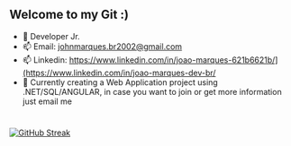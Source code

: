 ## Welcome to my Git :)
 <div>
 
 - 🌱 Developer Jr. 
- 📫 Email: johnmarques.br2002@gmail.com
- 📫 Linkedin: https://www.linkedin.com/in/joao-marques-621b6621b/](https://www.linkedin.com/in/joao-marques-dev-br/
- 🚀 Currently creating a Web Application project using .NET/SQL/ANGULAR, in case you want to join or get more information just email me
 
 ##
 
   #
[![GitHub Streak](https://streak-stats.demolab.com?user=JoaoMarquesBR&theme=blueberry-duo&hide_border=true&card_width=780&background=45%2C101939%2C1B1A2058&ring=69EBD0E8&currStreakNum=FFFFFF&dates=FFFFFFA5)](https://git.io/streak-stats)
